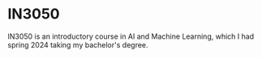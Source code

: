 # IN3050

IN3050 is an introductory course in AI and Machine Learning, which I had spring 2024 taking my bachelor's degree.
